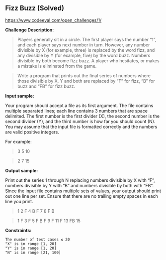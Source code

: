 Fizz Buzz (**Solved**)
--------------------------
https://www.codeeval.com/open_challenges/1/

**Challenge Description:**

>Players generally sit in a circle. The first player says the number “1”, and each player says next number in turn. However, any number divisible by X (for example, three) is replaced by the word fizz, and any divisible by Y (for example, five) by the word buzz. Numbers divisible by both become fizz buzz. A player who hesitates, or makes a mistake is eliminated from the game.

>Write a program that prints out the final series of numbers where those divisible by X, Y and both are replaced by “F” for fizz, “B” for buzz and “FB” for fizz buzz.

**Input sample:**

Your program should accept a file as its first argument. The file contains multiple separated lines; each line contains 3 numbers that are space delimited. The first number is the first divider (X), the second number is the second divider (Y), and the third number is how far you should count (N). You may assume that the input file is formatted correctly and the numbers are valid positive integers.

For example:

>3 5 10

>2 7 15

**Output sample:**

Print out the series 1 through N replacing numbers divisible by X with “F”, numbers divisible by Y with “B” and numbers divisible by both with “FB”. Since the input file contains multiple sets of values, your output should print out one line per set. Ensure that there are no trailing empty spaces in each line you print.

>1 2 F 4 B F 7 8 F B

>1 F 3 F 5 F B F 9 F 11 F 13 FB 15

**Constraints:**

    The number of test cases ≤ 20
    "X" is in range [1, 20]
    "Y" is in range [1, 20]
    "N" is in range [21, 100]
